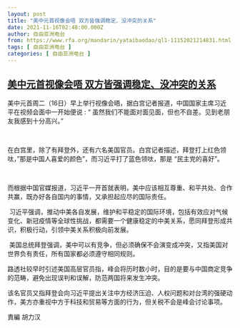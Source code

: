 ```yaml
---
layout: post
title: "美中元首视像会唔 双方皆强调稳定、没冲突的关系"
date: 2021-11-16T02:48:00.000Z
author: 自由亚洲电台
from: https://www.rfa.org/mandarin/yataibaodao/ql1-11152021214831.html
tags: [ 自由亚洲电台 ]
categories: [ 自由亚洲电台 ]
---
```

<!--1637030880000-->
[美中元首视像会唔 双方皆强调稳定、没冲突的关系](https://www.rfa.org/mandarin/yataibaodao/ql1-11152021214831.html)
------

<div>
<p>美中元首周二（16日）早上举行视像会晤，<strong></strong><strong></strong>据白宫记者报道，中国国家主席习近平在视频会面中一开始便说 : “ 虽然我们不能面对面见面，但也不自差。见到老朋友我感到十分高兴。”</p><p> </p><p>在白宫里，除了有拜登外，还有六名美国官员。白宫记者描述，拜登打上红色领呔，”那是中国人喜爱的颜色”，而习近平打了蓝色领呔，那是 “民主党的喜好”。</p><p> </p><p>而根据中国官媒报道，习近平一开首就表明，美中应该相互尊重、和平共处、合作共赢，既办好各自国内的事情，又承担起应尽的国际责任。</p><p> 习近平强调，推动中美各自发展，维护和平稳定的国际环境，包括有效应对气候变化、新冠疫情等全球性挑战，都需要一个健康稳定的中美关系，愿同拜登形成共识，积极行动，引领中美关系积极向前发展。</p><p> 美国总统拜登强调，美中可以有竞争，但必须确保不会演变成冲突，又指美国对世界负有责任，所有国家都必须遵守相同规则。</p><p>路透社较早时引述美国高层官员指，峰会将历时数小时，目的是要与中国商定竞争的范畴，避免出现误判和误解，防范两国将来发生冲突。</p><p>该名官员又指拜登会向习近平提出关注中方经济压迫、人权问题和对台湾的强硬动作，美方亦重视中方于科技和贸易等方面的行为，但关税不会是峰会讨论事项。</p><p>責編 胡力汉</p>
</div>
